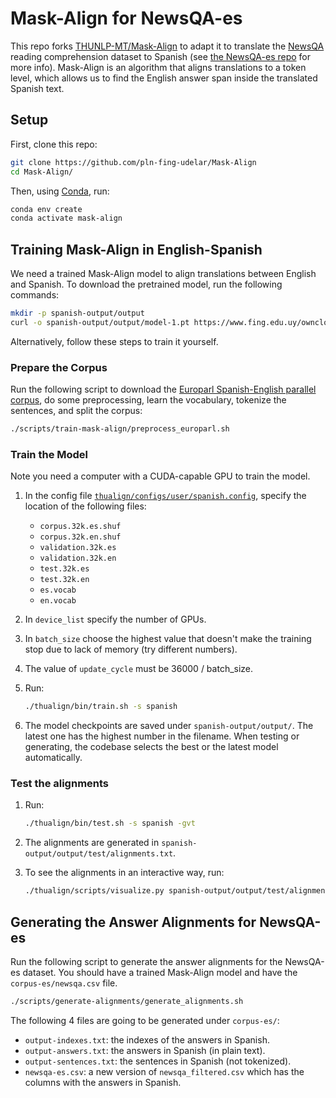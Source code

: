 # Mask-Align for NewsQA-es

This repo forks [THUNLP-MT/Mask-Align](https://github.com/THUNLP-MT/Mask-Align) to adapt it to translate
the [NewsQA](https://www.microsoft.com/en-us/research/project/newsqa-dataset/) reading comprehension dataset to Spanish
(see [the NewsQA-es repo](https://github.com/pln-fing-udelar/newsqa-es) for more info). Mask-Align is an algorithm 
that aligns translations to a token level, which allows us to find the English answer span
inside the translated Spanish text.

## Setup

First, clone this repo:

```bash
git clone https://github.com/pln-fing-udelar/Mask-Align
cd Mask-Align/
```

Then, using [Conda](https://docs.conda.io/en/latest/index.html), run:

```bash
conda env create
conda activate mask-align
```

## Training Mask-Align in English-Spanish

We need a trained Mask-Align model to align translations between English and Spanish. To download the pretrained model, run the following commands:

```bash
mkdir -p spanish-output/output
curl -o spanish-output/output/model-1.pt https://www.fing.edu.uy/owncloud/index.php/s/siRkUqxnwmdtfaJ/download
```

Alternatively, follow these steps to train it yourself.

### Prepare the Corpus

Run the following script to download the [Europarl Spanish-English parallel corpus](https://www.statmt.org/europarl/v7/es-en.tgz), do some preprocessing, learn the vocabulary, tokenize the sentences, and split the corpus:

```bash
./scripts/train-mask-align/preprocess_europarl.sh
```

### Train the Model

Note you need a computer with a CUDA-capable GPU to train the model.

1. In the config file [`thualign/configs/user/spanish.config`](thualign/configs/user/spanish.config), specify the
   location of the following files:

   * `corpus.32k.es.shuf`
   * `corpus.32k.en.shuf`
   * `validation.32k.es`
   * `validation.32k.en`
   * `test.32k.es`
   * `test.32k.en`
   * `es.vocab`
   * `en.vocab`

2. In `device_list` specify the number of GPUs.
3. In `batch_size` choose the highest value that doesn't make the training stop due to lack of memory (try different
   numbers).
4. The value of `update_cycle` must be 36000 / batch_size.
5. Run:

   ```bash
   ./thualign/bin/train.sh -s spanish
   ```

6. The model checkpoints are saved under `spanish-output/output/`. The latest one has the highest number in the 
   filename. When testing or generating, the codebase selects the best or the latest model automatically.

### Test the alignments

1. Run:

   ```bash
   ./thualign/bin/test.sh -s spanish -gvt
   ``` 

2. The alignments are generated in `spanish-output/output/test/alignments.txt`.
3. To see the alignments in an interactive way, run:

   ```bash
   ./thualign/scripts/visualize.py spanish-output/output/test/alignment_vizdata.pt
   ```

## Generating the Answer Alignments for NewsQA-es

Run the following script to generate the answer alignments for the NewsQA-es dataset. You should have a trained
Mask-Align model and have the `corpus-es/newsqa.csv` file.

```bash
./scripts/generate-alignments/generate_alignments.sh
```

The following 4 files are going to be generated under `corpus-es/`:  

* `output-indexes.txt`: the indexes of the answers in Spanish.  
* `output-answers.txt`: the answers in Spanish (in plain text).  
* `output-sentences.txt`: the sentences in Spanish (not tokenized).
* `newsqa-es.csv`: a new version of `newsqa_filtered.csv` which has the columns with the answers in Spanish.
